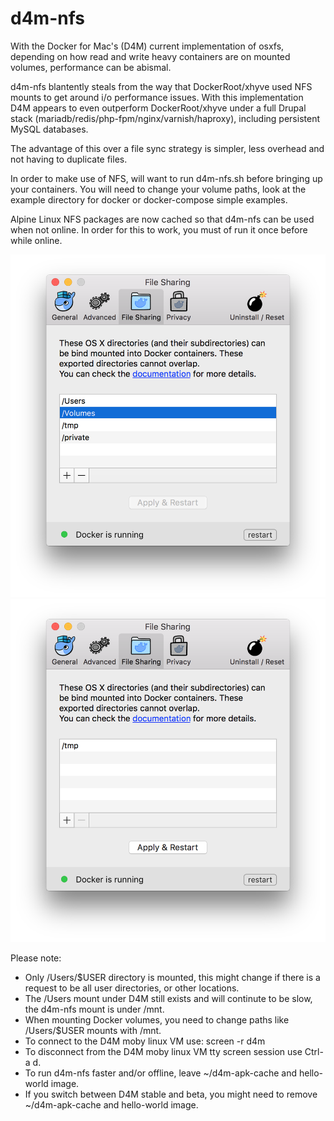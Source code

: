 # d4m-nfs

With the Docker for Mac's (D4M) current implementation of osxfs, depending on how read and write heavy containers are on mounted volumes, performance can be abismal.

d4m-nfs blantently steals from the way that DockerRoot/xhyve used NFS mounts to get around i/o performance issues. With this implementation D4M appears to even outperform DockerRoot/xhyve under a full Drupal stack (mariadb/redis/php-fpm/nginx/varnish/haproxy), including persistent MySQL databases.

The advantage of this over a file sync strategy is simpler, less overhead and not having to duplicate files.

In order to make use of NFS, will want to run d4m-nfs.sh before bringing up your containers. You will need to change your volume paths, look at the example directory for docker or docker-compose simple examples.

Alpine Linux NFS packages are now cached so that d4m-nfs can be used when not online. In order for this to work, you must of run it once before while online.

![D4M Default File Sharing](/examples/img/d4m-default-file-sharing.png?raw=true "D4M Default File Sharing")
![D4M Minimal File Sharing](/examples/img/d4m-min-file-sharing.png?raw=true "D4M Minimal File Sharing")

Please note:
* Only /Users/$USER directory is mounted, this might change if there is a request to be all user directories, or other locations.
* The /Users mount under D4M still exists and will continute to be slow, the d4m-nfs mount is under /mnt.
* When mounting Docker volumes, you need to change paths like /Users/$USER mounts with /mnt.
* To connect to the D4M moby linux VM use: screen -r d4m
* To disconnect from the D4M moby linux VM tty screen session use Ctrl-a d.
* To run d4m-nfs faster and/or offline, leave ~/d4m-apk-cache and hello-world image.
* If you switch between D4M stable and beta, you might need to remove ~/d4m-apk-cache and hello-world image.
